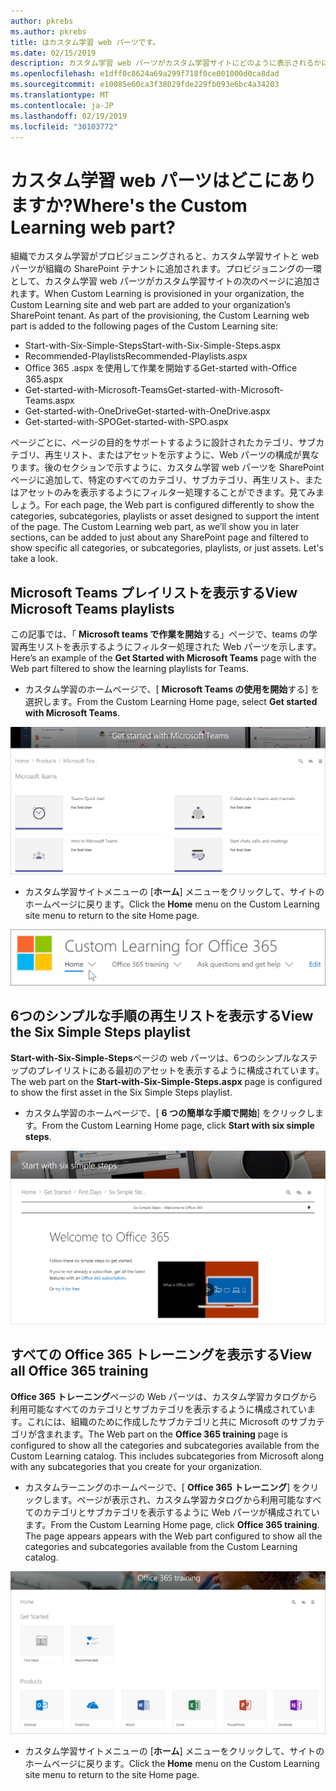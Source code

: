 ```yaml
---
author: pkrebs
ms.author: pkrebs
title: はカスタム学習 web パーツです。
ms.date: 02/15/2019
description: カスタム学習 web パーツがカスタム学習サイトにどのように表示されるかについて説明します。
ms.openlocfilehash: e1dff0c8624a69a299f718f0ce001000d0ca8dad
ms.sourcegitcommit: e10085e60ca3f38029fde229fb093e6bc4a34203
ms.translationtype: MT
ms.contentlocale: ja-JP
ms.lasthandoff: 02/19/2019
ms.locfileid: "30103772"
---
```

# <a name="wheres-the-custom-learning-web-part"></a><span data-ttu-id="3d938-103">カスタム学習 web パーツはどこにありますか?</span><span class="sxs-lookup"><span data-stu-id="3d938-103">Where's the Custom Learning web part?</span></span>

<span data-ttu-id="3d938-p101">組織でカスタム学習がプロビジョニングされると、カスタム学習サイトと web パーツが組織の SharePoint テナントに追加されます。プロビジョニングの一環として、カスタム学習 web パーツがカスタム学習サイトの次のページに追加されます。</span><span class="sxs-lookup"><span data-stu-id="3d938-p101">When Custom Learning is provisioned in your organization, the Custom Learning site and web part are added to your organization’s SharePoint tenant. As part of the provisioning, the Custom Learning web part is added to the following pages of the Custom Learning site:</span></span>

- <span data-ttu-id="3d938-106">Start-with-Six-Simple-Steps</span><span class="sxs-lookup"><span data-stu-id="3d938-106">Start-with-Six-Simple-Steps.aspx</span></span> 
- <span data-ttu-id="3d938-107">Recommended-Playlists</span><span class="sxs-lookup"><span data-stu-id="3d938-107">Recommended-Playlists.aspx</span></span>
- <span data-ttu-id="3d938-108">Office 365 .aspx を使用して作業を開始する</span><span class="sxs-lookup"><span data-stu-id="3d938-108">Get-started with-Office 365.aspx</span></span>
- <span data-ttu-id="3d938-109">Get-started-with-Microsoft-Teams</span><span class="sxs-lookup"><span data-stu-id="3d938-109">Get-started-with-Microsoft-Teams.aspx</span></span>
- <span data-ttu-id="3d938-110">Get-started-with-OneDrive</span><span class="sxs-lookup"><span data-stu-id="3d938-110">Get-started-with-OneDrive.aspx</span></span>
- <span data-ttu-id="3d938-111">Get-started-with-SPO</span><span class="sxs-lookup"><span data-stu-id="3d938-111">Get-started-with-SPO.aspx</span></span>

<span data-ttu-id="3d938-p102">ページごとに、ページの目的をサポートするように設計されたカテゴリ、サブカテゴリ、再生リスト、またはアセットを示すように、Web パーツの構成が異なります。後のセクションで示すように、カスタム学習 web パーツを SharePoint ページに追加して、特定のすべてのカテゴリ、サブカテゴリ、再生リスト、またはアセットのみを表示するようにフィルター処理することができます。見てみましょう。</span><span class="sxs-lookup"><span data-stu-id="3d938-p102">For each page, the Web part is configured differently to show the categories, subcategories, playlists or asset designed to support the intent of the page. The Custom Learning web part, as we’ll show you in later sections, can be added to just about any SharePoint page and filtered to show specific all categories, or subcategories, playlists, or just assets. Let's take a look.</span></span> 

## <a name="view-microsoft-teams-playlists"></a><span data-ttu-id="3d938-115">Microsoft Teams プレイリストを表示する</span><span class="sxs-lookup"><span data-stu-id="3d938-115">View Microsoft Teams playlists</span></span>

<span data-ttu-id="3d938-116">この記事では、「 **Microsoft teams で作業を開始**する」ページで、teams の学習再生リストを表示するようにフィルター処理された Web パーツを示します。</span><span class="sxs-lookup"><span data-stu-id="3d938-116">Here’s an example of the **Get Started with Microsoft Teams** page with the Web part filtered to show the learning playlists for Teams.</span></span> 

- <span data-ttu-id="3d938-117">カスタム学習のホームページで、[ **Microsoft Teams の使用を開始**する] を選択します。</span><span class="sxs-lookup"><span data-stu-id="3d938-117">From the Custom Learning Home page, select **Get started with Microsoft Teams**.</span></span>

![cg-whereiswp-teams](media/cg-whereiswp-teams.png)

- <span data-ttu-id="3d938-119">カスタム学習サイトメニューの [**ホーム**] メニューをクリックして、サイトのホームページに戻ります。</span><span class="sxs-lookup"><span data-stu-id="3d938-119">Click the **Home** menu on the Custom Learning site menu to return to the site Home page.</span></span>

![cg-homebtnmenu](media/cg-homebtnmenu.png)

## <a name="view-the-six-simple-steps-playlist"></a><span data-ttu-id="3d938-121">6つのシンプルな手順の再生リストを表示する</span><span class="sxs-lookup"><span data-stu-id="3d938-121">View the Six Simple Steps playlist</span></span>

<span data-ttu-id="3d938-122">**Start-with-Six-Simple-Steps**ページの web パーツは、6つのシンプルなステップのプレイリストにある最初のアセットを表示するように構成されています。</span><span class="sxs-lookup"><span data-stu-id="3d938-122">The web part on the **Start-with-Six-Simple-Steps.aspx** page is configured to show the first asset in the Six Simple Steps playlist.</span></span> 

- <span data-ttu-id="3d938-123">カスタム学習のホームページで、[ **6 つの簡単な手順で開始**] をクリックします。</span><span class="sxs-lookup"><span data-stu-id="3d938-123">From the Custom Learning Home page,  click **Start with six simple steps**.</span></span> 

![cg-whereiswp-six](media/cg-whereiswp-six.png)

## <a name="view-all-office-365-training"></a><span data-ttu-id="3d938-125">すべての Office 365 トレーニングを表示する</span><span class="sxs-lookup"><span data-stu-id="3d938-125">View all Office 365 training</span></span>

<span data-ttu-id="3d938-p103">**Office 365 トレーニング**ページの Web パーツは、カスタム学習カタログから利用可能なすべてのカテゴリとサブカテゴリを表示するように構成されています。これには、組織のために作成したサブカテゴリと共に Microsoft のサブカテゴリが含まれます。</span><span class="sxs-lookup"><span data-stu-id="3d938-p103">The Web part on the **Office 365 training** page is configured to show all the categories and subcategories available from the Custom Learning catalog. This includes subcategories from Microsoft along with any subcategories that you create for your organization.</span></span>

- <span data-ttu-id="3d938-p104">カスタムラーニングのホームページで、[ **Office 365 トレーニング**] をクリックします。ページが表示され、カスタム学習カタログから利用可能なすべてのカテゴリとサブカテゴリを表示するように Web パーツが構成されています。</span><span class="sxs-lookup"><span data-stu-id="3d938-p104">From the Custom Learning Home page, click **Office 365 training**. The page appears appears with the Web part configured to show all the categories and subcategories available from the Custom Learning catalog.</span></span>

![cg-whereiswp-o365](media/cg-whereiswp-o365.png)

- <span data-ttu-id="3d938-131">カスタム学習サイトメニューの [**ホーム**] メニューをクリックして、サイトのホームページに戻ります。</span><span class="sxs-lookup"><span data-stu-id="3d938-131">Click the **Home** menu on the Custom Learning site menu to return to the site Home page.</span></span>

